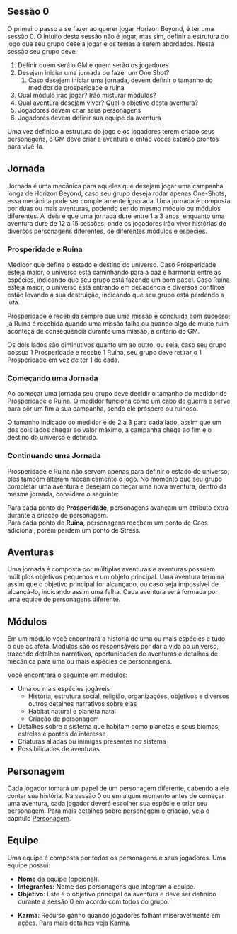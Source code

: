 ## Sessão 0

O primeiro passo a se fazer ao querer jogar Horizon Beyond, é ter uma sessão 0. O intuito desta sessão não é jogar, mas sim, definir a estrutura do jogo que seu grupo deseja jogar e os temas a serem abordados. Nesta sessão seu grupo deve:

1. Definir quem será o GM e quem serão os jogadores
2. Desejam iniciar uma jornada ou fazer um One Shot?
      1. Caso desejem iniciar uma jornada, devem definir o tamanho do medidor de prosperidade e ruína
3. Qual módulo irão jogar? Irão misturar módulos?
4. Qual aventura desejam viver? Qual o objetivo desta aventura?
5. Jogadores devem criar seus personagens
6. Jogadores devem definir sua equipe da aventura

Uma vez definido a estrutura do jogo e os jogadores terem criado seus personagens, o GM deve criar a aventura e então vocês estarão prontos para vivê-la.

## Jornada

Jornada é uma mecânica para aqueles que desejam jogar uma campanha longa de Horizon Beyond, caso seu grupo deseja rodar apenas One-Shots, essa mecânica pode ser completamente ignorada. Uma jornada é composta por duas ou mais aventuras, podendo ser do mesmo módulo ou módulos diferentes. A ideia é que uma jornada dure entre 1 a 3 anos, enquanto uma aventura dure de 12 a 15 sessões, onde os jogadores irão viver histórias de diversos personagens diferentes, de diferentes módulos e espécies.

### Prosperidade e Ruína

Medidor que define o estado e destino do universo. Caso Prosperidade esteja maior, o universo está caminhando para a paz e harmonia entre as espécies, indicando que seu grupo está fazendo um bom papel. Caso Ruína esteja maior, o universo está entrando em decadência e diversos conflitos estão levando a sua destruição, indicando que seu grupo está perdendo a luta.

Prosperidade é recebida sempre que uma missão é concluída com sucesso; já Ruína é recebida quando uma missão falha ou quando algo de muito ruim aconteça de consequência durante uma missão, a critério do GM.

Os dois lados são diminutivos quanto um ao outro, ou seja, caso seu grupo possua 1 Prosperidade e recebe 1 Ruína, seu grupo deve retirar o 1 Prosperidade em vez de ter 1 de cada.

### Começando uma Jornada

Ao começar uma jornada seu grupo deve decidir o tamanho do medidor de Prosperidade e Ruína. O medidor funciona como um cabo de guerra e serve para pôr um fim a sua campanha, sendo ele próspero ou ruinoso.

O tamanho indicado do medidor é de 2 a 3 para cada lado, assim que um dos dois lados chegar ao valor máximo, a campanha chega ao fim e o destino do universo é definido.

### Continuando uma Jornada

Prosperidade e Ruína não servem apenas para definir o estado do universo, eles também alteram mecanicamente o jogo. No momento que seu grupo completar uma aventura e desejam começar uma nova aventura, dentro da mesma jornada, considere o seguinte:

Para cada ponto de **Prosperidade**, personagens avançam um atributo extra durante a criação de personagem.  
Para cada ponto de **Ruína**, personagens recebem um ponto de Caos adicional, porém perdem um ponto de Stress.

## Aventuras

Uma jornada é composta por múltiplas aventuras e aventuras possuem múltiplos objetivos pequenos e um objeto principal. Uma aventura termina assim que o objetivo principal for alcançado, ou caso seja impossível de alcançá-lo, indicando assim uma falha. Cada aventura será formada por uma equipe de personagens diferente.

## Módulos

Em um módulo você encontrará a história de uma ou mais espécies e tudo o que as afeta. Módulos são os responsáveis por dar a vida ao universo, trazendo detalhes narrativos, oportunidades de aventuras e detalhes de mecânica para uma ou mais espécies de personangens.

Você encontrará o seguinte em módulos:

- Uma ou mais espécies jogáveis
    - História, estrutura social, religião, organizações, objetivos e diversos outros detalhes narrativos sobre elas
    - Habitat natural e planeta natal
    - Criação de personagem
- Detalhes sobre o sistema que habitam como planetas e seus biomas, estrelas e pontos de interesse
- Criaturas aliadas ou inimigas presentes no sistema
- Possibilidades de aventuras

## Personagem

Cada jogador tomará um papel de um personagem diferente, cabendo a ele contar sua história. Na sessão 0 ou em algum momento antes de começar uma aventura, cada jogador deverá escolher sua espécie e criar seu personagem. Para mais detalhes sobre personagem e criação, veja o capítulo [Personagem](../2_character/index.md).

## Equipe

Uma equipe é composta por todos os personagens e seus jogadores. Uma equipe possui:

- **Nome** da equipe (opcional).
- **Integrantes:** Nome dos personagens que integram a equipe.
- **Objetivo**: Este é o objetivo principal da aventura e deve ser definido durante a sessão 0 em acordo com todos do grupo.
<!-- - **Momentum**: Recurso ganho quando sua equipe vence conflitos. Para mais detalhes veja [Momentum](../3_game/resources.md#momentum). -->
- **Karma**: Recurso ganho quando jogadores falham miseravelmente em ações. Para mais detalhes veja [Karma](../3_game/resources.md#karma).
